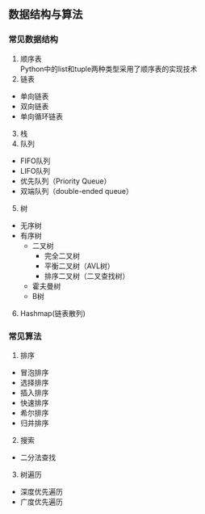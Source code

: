数据结构与算法
----
### 常见数据结构
1. 顺序表  
Python中的list和tuple两种类型采用了顺序表的实现技术
2. 链表
- 单向链表
- 双向链表
- 单向循环链表
3. 栈
4. 队列
- FIFO队列
- LIFO队列
- 优先队列（Priority Queue）
- 双端队列（double-ended queue）
5. 树
- 无序树
- 有序树
    - 二叉树
        - 完全二叉树
        - 平衡二叉树（AVL树）
        - 排序二叉树（二叉查找树）
    - 霍夫曼树
    - B树
6. Hashmap(链表散列)


### 常见算法
1. 排序
- 冒泡排序
- 选择排序
- 插入排序
- 快速排序
- 希尔排序
- 归并排序
2. 搜索
- 二分法查找
3. 树遍历
- 深度优先遍历
- 广度优先遍历

